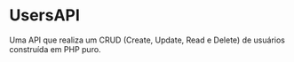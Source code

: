 # UsersAPI
Uma API que realiza um CRUD (Create, Update, Read e Delete) de usuários construída em PHP puro. 
